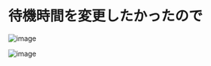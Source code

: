 # 待機時間を変更したかったので

![image](https://user-images.githubusercontent.com/949913/226253527-9ac11815-1b40-48ee-83ca-808af44f3780.png)

![image](https://user-images.githubusercontent.com/949913/226253794-da00cfd4-97cb-4f27-8caf-6c5ed1e5e7f7.png)

